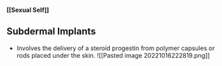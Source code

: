 **[[Sexual Self]]**

## Subdermal Implants
- Involves the delivery of a steroid progestin from polymer capsules or rods placed under the skin. ![[Pasted image 20221016222819.png]]